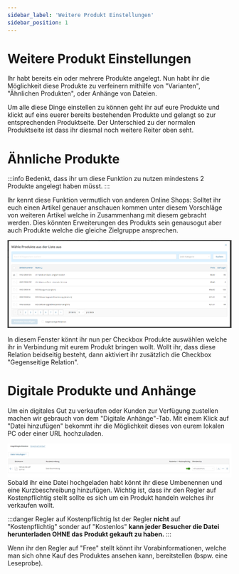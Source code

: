 ```yaml
---
sidebar_label: 'Weitere Produkt Einstellungen'
sidebar_position: 1
---
```


# Weitere Produkt Einstellungen

Ihr habt bereits ein oder mehrere Produkte angelegt. Nun habt ihr die Möglichkeit diese Produkte zu verfeinern mithilfe von "Varianten", "Ähnlichen Produkten", oder Anhänge von Dateien.

Um alle diese Dinge einstellen zu können geht ihr auf eure Produkte und klickt auf eins euerer bereits bestehenden Produkte und gelangt so zur entsprechenden Produktseite. Der Unterschied zu der normalen Produktseite ist dass ihr diesmal noch weitere Reiter oben seht. 

# Ähnliche Produkte

:::info 
Bedenkt, dass ihr um diese Funktion zu nutzen mindestens 2 Produkte angelegt haben müsst.
:::

Ihr kennt diese Funktion vermutlich von anderen Online Shops: Solltet ihr euch einen Artikel genauer anschauen kommen unter diesem Vorschläge von weiteren Artikel welche in Zusammenhang mit diesem gebracht werden. Dies könnten Erweiterungen des Produkts sein genausogut aber auch Produkte welche die gleiche Zielgruppe ansprechen.

![ÄhnlicheProdukte](img/RelatedProducts.png)

In diesem Fenster könnt ihr nun per Checkbox Produkte auswählen welche ihr in Verbindung mit eurem Produkt bringen wollt. Wollt ihr, dass diese Relation beidseitig besteht, dann aktiviert ihr zusätzlich die Checkbox "Gegenseitige Relation".

# Digitale Produkte und Anhänge

Um ein digitales Gut zu verkaufen oder Kunden zur Verfügung zustellen machen wir gebrauch von dem "Digitale Anhänge"-Tab. Mit einem Klick auf "Datei hinzufügen" bekommt ihr die Möglichkeit dieses von eurem lokalen PC oder einer URL hochzuladen. 

![DigitalesProdukt](img/DigitalProduct.png)
Sobald ihr eine Datei hochgeladen habt könnt ihr diese Umbenennen und eine Kurzbeschreibung hinzufügen. Wichtig ist, dass ihr den Regler auf Kostenpflichtig stellt sollte es sich um ein Produkt handeln welches ihr verkaufen wollt.

:::danger Regler auf Kostenpflichtig
Ist der Regler **nicht** auf "Kostenpflichtig" sonder auf "Kostenlos" **kann jeder Besucher die Datei herunterladen OHNE das Produkt gekauft zu haben.**
:::

Wenn ihr den Regler auf "Free" stellt könnt ihr Vorabinformationen, welche man sich ohne Kauf des Produktes ansehen kann, bereitstellen (bspw. eine Leseprobe).

